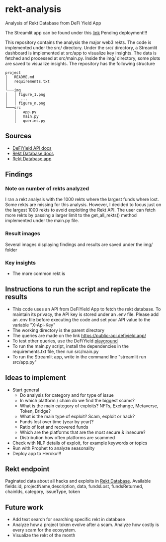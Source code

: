 # rekt-analysis
Analysis of Rekt Database from DeFi Yield App

The Streamlit app can be found under this [link](www.google.com) Pending deployment!!!

This repository contains the analysis the major web3 rekts. The code is implemented under the src/ directory.
Under the src/ directory, a Streamlit dashboard is implemented at src/app to visualize key insights. 
The data is fetched and processed at src/main.py. Inside the img/ directory, some plots are saved to visualize insights.
The repository has the following structure
```
project
│   README.md
│   requirements.txt
│
└───img
│   │ figure_1.png  
│   │  ...
│   │ figure_n.png
└───src
    │   app.py
    │   main.py
    │   queries.py
```

## Sources
- [DeFiYield API docs](https://docs.defiyield.app/api/api#authentication)
- [Rekt Database docs](https://docs.defiyield.app/audits/rekt-database)
- [Rekt Database app](https://defiyield.app/rekt-database)

## Findings
### Note on number of rekts analyzed
I ran a rekt analysis with the 1000 rekts where the largest funds where lost. Some rekts are missing for this analysis.
However, I decided to focus just on the largest 1000 rekts to avoid exploiting the Rekt API. The user can fetch more rekts
by passing a larger limit to the get_all_rekts() method implemented under the main.py file. 

### Result images
Several images displaying findings and results are saved under the img/ folder

### Key insights
- The more common rekt is

## Instructions to run the script and replicate the results
- This code uses an API from DeFiYield App to fetch the rekt database. To maintain its privacy, the API key is stored 
under an .env file. Please add an .env file before executing the code and set your API value to the variable "X-Api-Key"
- The working directory is the parent directory
- The queries are made on the link https://public-api.defiyield.app/
- To test other queries, use the DeFiYield [playground](https://public-api.defiyield.app/graphql/)
- To run the main.py script, install the dependencies in the requirements.txt file, then run src/main.py
- To run the Streamlit app, write in the command line "streamlit run src/app.py"

## Ideas to implement
- Start general
  - Do analysis for category and for type of issue
  - In which platform / chain do we find the biggest scams?
  - What is the main category of exploits? NFTs, Exchange, Metaverse, Token, Bridge?
  - What is the main type of exploit? Scam, exploit or hack?
  - Funds lost over time (year by year)?
  - Ratio of lost and recovered funds
  - Which are the platforms that are the most secure & insecure?
  - Distribution how often platforms are scammed
- Check with NLP details of exploit, for example keywords or topics
- Run with Prophet to analyze seasonality
- Deploy app to Heroku!!!

## Rekt endpoint
Paginated data about all hacks and exploits in [Rekt Database](https://docs.defiyield.app/audits/rekt-database).
Available fields:id, projectName,description, data, fundsLost, fundsReturned, chainIds, category, issueType, token 

## Future work
- Add text search for searching specific rekt in database
- Analyze how a project token evolve after a scam. Analyze how costly is every scam for the ecosystem.
- Visualize the rekt of the month